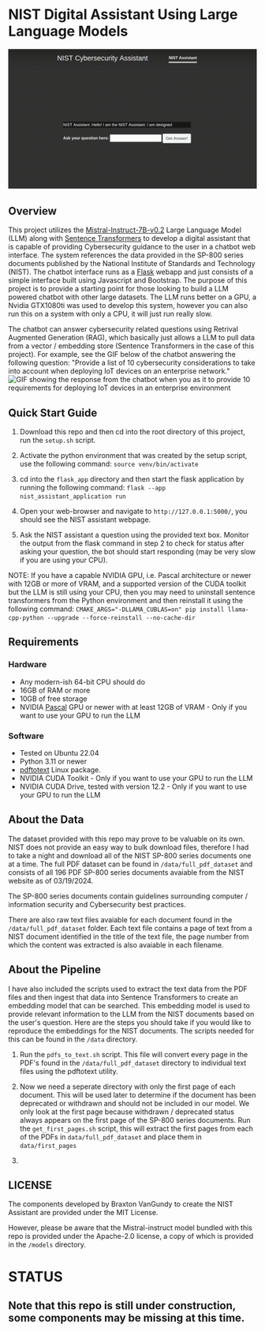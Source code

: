 # NIST Digital Assistant Using Large Language Models
![GIF showing the greeting from the chatbot when you load the webpage](./images/chatbot_greeting.gif)

## Overview
This project utilizes the [Mistral-Instruct-7B-v0.2](https://huggingface.co/TheBloke/Mistral-7B-Instruct-v0.2-GGUF) Large Language Model (LLM) along with [Sentence Transformers](https://www.sbert.net/) to develop a digital assistant that is capable of providing Cybersecurity guidance to the user in a chatbot web interface.  The system references the data provided in the SP-800 series documents published by the National Institute of Standards and Technology (NIST).  The chatbot interface runs as a [Flask](https://flask.palletsprojects.com/en/3.0.x/) webapp and just consists of a simple interface built using Javascript and Bootstrap.  The purpose of this project is to provide a starting point for those looking to build a LLM powered chatbot with other large datasets.  The LLM runs better on a GPU, a Nvidia GTX1080ti was used to develop this system, however you can also run this on a system with only a CPU, it will just run really slow.  

The chatbot can answer cybersecurity related questions using Retrival Augmented Generation (RAG), which basically just allows a LLM to pull data from a vector / embedding store (Sentence Transformers in the case of this project).  For example, see the GIF below of the chatbot answering the following question: "Provide a list of 10 cybersecurity considerations to take into account when deploying IoT devices on an enterprise network." ![GIF showing the response from the chatbot when you as it to provide 10 requirements for deploying IoT devices in an enterprise environment](./images/chatbot_response.gif)

## Quick Start Guide
1. Download this repo and then cd into the root directory of this project, run the `setup.sh` script.

2. Activate the python environment that was created by the setup script, use the following command: `source venv/bin/activate`

2. cd into the `flask_app` directory and then start the flask application by running the following command:
`flask --app nist_assistant_application run`

3. Open your web-browser and navigate to `http://127.0.0.1:5000/`, you should see the NIST assistant webpage. 

4. Ask the NIST assistant a question using the provided text box.  Monitor the output from the flask command in step 2 to check for status after asking your question, the bot should start responding (may be very slow if you are using your CPU). 

NOTE: If you have a capable NVIDIA GPU, i.e. Pascal architecture or newer with 12GB or more of VRAM, and a supported version of the CUDA toolkit but the LLM is still using your CPU, then you may need to uninstall sentence transformers from the Python environment and then reinstall it using the following command: `CMAKE_ARGS="-DLLAMA_CUBLAS=on" pip install llama-cpp-python --upgrade --force-reinstall --no-cache-dir`

## Requirements

### Hardware 
- Any modern-ish 64-bit CPU should do
- 16GB of RAM or more
- 10GB of free storage
- NVIDIA [Pascal](https://en.wikipedia.org/wiki/Pascal_(microarchitecture)) GPU or newer with at least 12GB of VRAM - Only if you want to use your GPU to run the LLM

### Software
- Tested on Ubuntu 22.04
- Python 3.11 or newer
- [pdftotext](https://manpages.ubuntu.com/manpages/trusty/man1/pdftotext.1.html) Linux package.
- NVIDIA CUDA Toolkit - Only if you want to use your GPU to run the LLM
- NVIDIA CUDA Drive, tested with version 12.2 - Only if you want to use your GPU to run the LLM

## About the Data
The dataset provided with this repo may prove to be valuable on its own. NIST does not provide an easy way to bulk download files, therefore I had to take a night and download all of the NIST SP-800 series documents one at a time.  The full PDF dataset can be found in `/data/full_pdf_dataset` and consists of all 196 PDF SP-800 series documents avaiable from the NIST website as of 03/19/2024. 

The SP-800 series documents contain guidelines surrounding computer / information security and Cybersecurity best practices. 

There are also raw text files avaiable for each document found in the `/data/full_pdf_dataset` folder. Each text file contains a page of text from a NIST document identified in the title of the text file, the page number from which the content was extracted is also avaiable in each filename. 

## About the Pipeline
I have also included the scripts used to extract the text data from the PDF files and then ingest that data into Sentence Transformers to create an embedding model that can be searched.  This embedding model is used to provide relevant information to the LLM from the NIST documents based on the user's question. Here are the steps you should take if you would like to reproduce the embeddings for the NIST documents. The scripts needed for this can be found in the `/data` directory.

1. Run the `pdfs_to_text.sh` script.  This file will convert every page in the PDF's found in the `/data/full_pdf_dataset` directory to individual text files using the pdftotext utility.

2. Now we need a seperate directory with only the first page of each document.  This will be used later to determine if the document has been deprecated or withdrawn and should not be included in our model.  We only look at the first page because withdrawn / deprecated status always appears on the first page of the SP-800 series documents.  Run the `get_first_pages.sh` script, this will extract the first pages from each of the PDFs in `data/full_pdf_dataset` and place them in `data/first_pages`

3. 

## LICENSE
The components developed by Braxton VanGundy to create the NIST Assistant are provided under the MIT License. 

However, please be aware that the Mistral-instruct model bundled with this repo is provided under the Apache-2.0 license, a copy of which is provided in the `/models` directory.

# STATUS
## Note that this repo is still under construction, some components may be missing at this time.


